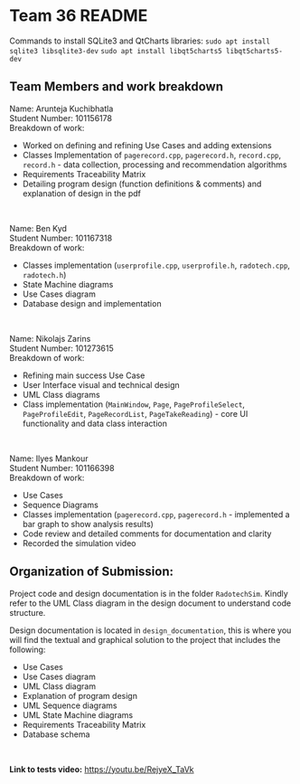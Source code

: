 # Team 36 README

Commands to install SQLite3 and QtCharts libraries:
`sudo apt install sqlite3 libsqlite3-dev`
`sudo apt install libqt5charts5 libqt5charts5-dev`


## Team Members and work breakdown
Name: Arunteja Kuchibhatla  
Student Number: 101156178  
Breakdown of work: 
- Worked on defining and refining Use Cases and adding extensions 
- Classes Implementation of `pagerecord.cpp`, `pagerecord.h`, `record.cpp`, `record.h` - data collection, processing and recommendation algorithms
- Requirements Traceability Matrix
- Detailing program design (function definitions & comments) and explanation of design in the pdf

<br>

Name: Ben Kyd   
Student Number: 101167318   
Breakdown of work: 
- Classes implementation (`userprofile.cpp`, `userprofile.h`, `radotech.cpp`, `radotech.h`)
- State Machine diagrams 
- Use Cases diagram 
- Database design and implementation

<br>

Name: Nikolajs Zarins  
Student Number: 101273615   
Breakdown of work: 
- Refining main success Use Case
- User Interface visual and technical design
- UML Class diagrams
- Class implementation (`MainWindow`, `Page`, `PageProfileSelect`, `PageProfileEdit`, `PageRecordList`, `PageTakeReading`) - core UI functionality and data class interaction

<br>

Name: Ilyes Mankour   
Student Number: 101166398   
Breakdown of work: 
- Use Cases 
- Sequence Diagrams 
- Classes implementation (`pagerecord.cpp`, `pagerecord.h` - implemented a bar graph to show analysis results)
- Code review and detailed comments for documentation and clarity
- Recorded the simulation video


## Organization of Submission:
Project code and design documentation is in the folder `RadotechSim`. Kindly refer to the UML Class diagram in the design document to understand code structure.

Design documentation is located in `design_documentation`, this is where you will find the textual and graphical solution to the project that includes the following: 

- Use Cases
- Use Cases diagram
- UML Class diagram
- Explanation of program design
- UML Sequence diagrams
- UML State Machine diagrams
- Requirements Traceability Matrix
- Database schema
  
<br>


**Link to tests video:** 
https://youtu.be/RejyeX_TaVk

